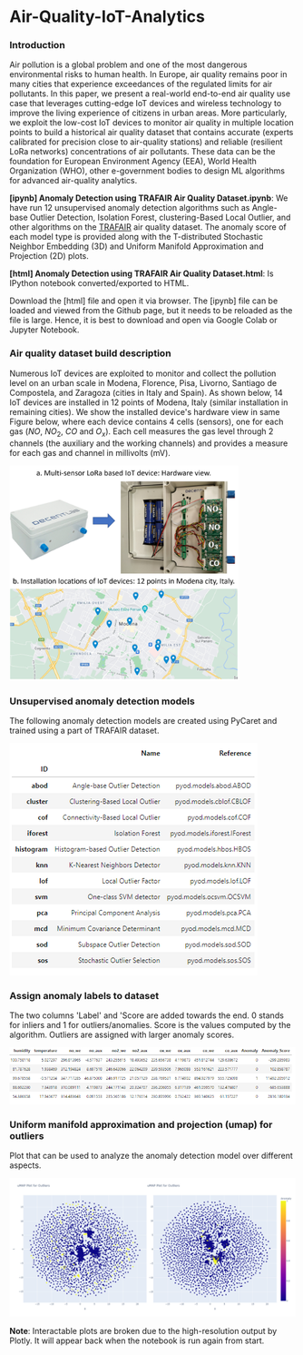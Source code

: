 # Air-Quality-IoT-Analytics

### Introduction

Air pollution is a global problem and one of the most dangerous environmental risks to human health. In Europe, air quality remains poor in many cities that experience exceedances of the regulated limits for air pollutants. In this paper, we present a real-world end-to-end air quality use case that leverages cutting-edge IoT devices and wireless technology to improve the living experience of citizens in urban areas. More particularly, we exploit the low-cost IoT devices to monitor air quality in multiple location points to build a historical air quality dataset that contains accurate (experts calibrated for precision close to air-quality stations) and reliable (resilient LoRa networks) concentrations of air pollutants. These data can be the foundation for European Environment Agency (EEA), World Health Organization (WHO), other e-government bodies to design ML algorithms for advanced air-quality analytics.

**[ipynb] Anomaly Detection using TRAFAIR Air Quality Dataset.ipynb**: We have run 12 unsupervised anomaly detection algorithms such as Angle-base Outlier Detection, Isolation Forest, clustering-Based Local Outlier, and other algorithms on the [TRAFAIR](https://www.dati.gov.it/view-dataset?Cerca=&tags_set=trafair&tags=trafair&ordinamento=&sort=Invia) air quality dataset. The anomaly score of each model type is provided along with the T-distributed Stochastic Neighbor Embedding (3D) and Uniform Manifold Approximation and Projection (2D) plots. 

**[html] Anomaly Detection using TRAFAIR Air Quality Dataset.html**: Is IPython notebook converted/exported to HTML.

Download the [html] file and open it via browser. The [ipynb] file can be loaded and viewed from the Github page, but it needs to be reloaded as the file is large. Hence, it is best to download and open via Google Colab or Jupyter Notebook.

### Air quality dataset build description

Numerous IoT devices are exploited to monitor and collect the pollution level on an urban scale in Modena, Florence, Pisa, Livorno, Santiago de Compostela, and Zaragoza (cities in Italy and Spain). As shown below, 14 IoT devices are installed in 12 points of Modena, Italy (similar installation in remaining cities). We show the installed device's hardware view in same Figure below, where each device contains 4 cells (sensors), one for each gas ($NO$, $NO_{2}$, $CO$ and $O_{x}$). Each cell measures the gas level through 2 channels (the auxiliary and the working channels) and provides a measure for each gas and channel in millivolts (mV). 

<img src="https://github.com/bharathsudharsan/Air-Quality-IoT-Analytics/blob/main/hardware_location.png" width="80%" height="80%">

### Unsupervised anomaly detection models

The following anomaly detection models are created using PyCaret and trained using a part of TRAFAIR dataset.

![alt text](https://github.com/bharathsudharsan/Air-Quality-IoT-Analytics/blob/main/model_names.PNG)

### Assign anomaly labels to dataset

The two columns 'Label' and 'Score are added towards the end. 0 stands for inliers and 1 for outliers/anomalies. Score is the values computed by the algorithm. Outliers are assigned with larger anomaly scores.

![alt text](https://github.com/bharathsudharsan/Air-Quality-IoT-Analytics/blob/main/assign_a_model.PNG)

### Uniform manifold approximation and projection (umap) for outliers

Plot that can be used to analyze the anomaly detection model over different aspects.

![alt text](https://github.com/bharathsudharsan/Air-Quality-IoT-Analytics/blob/main/umap_plot_for_outliers.png)

**Note**: Interactable plots are broken due to the high-resolution output by Plotly. It will appear back when the notebook is run again from start.